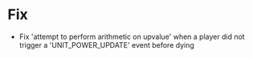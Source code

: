 # Fix

* Fix 'attempt to perform arithmetic on upvalue' when a player did not trigger a 'UNIT_POWER_UPDATE' event before dying
